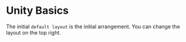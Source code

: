 # Unity Basics

The initial `default layout` is the initial arrangement. You can change the layout on the top right.
